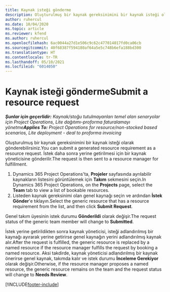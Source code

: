```yaml
---
title: Kaynak isteği gönderme
description: Oluşturulmuş bir kaynak gereksinimini bir kaynak isteği olarak gönderebilirsiniz. İstek daha sonra yerine getirilmesi için bir kaynak yöneticisine gönderilir.
author: ruhercul
ms.date: 10/04/2020
ms.topic: article
ms.reviewer: kfend
ms.author: ruhercul
ms.openlocfilehash: 6ac0044a27d1e506c9c62c477014017fd0ca06cb
ms.sourcegitcommit: 40f68387f594180af64a5e5c748b6efa188bd300
ms.translationtype: HT
ms.contentlocale: tr-TR
ms.lasthandoff: 05/10/2021
ms.locfileid: "6014050"
---
```

# <a name="submit-a-resource-request"></a><span data-ttu-id="c94fd-104">Kaynak isteği gönderme</span><span class="sxs-lookup"><span data-stu-id="c94fd-104">Submit a resource request</span></span>

<span data-ttu-id="c94fd-105">_**Şunlar için geçerlidir:** Kaynak/stoğu tutulmayanları temel alan senaryolar için Project Operations, Lite dağıtımı-proforma faturalamayı yönetme_</span><span class="sxs-lookup"><span data-stu-id="c94fd-105">_**Applies To:** Project Operations for resource/non-stocked based scenarios, Lite deployment - deal to proforma invoicing_</span></span>

<span data-ttu-id="c94fd-106">Oluşturulmuş bir kaynak gereksinimini bir kaynak isteği olarak gönderebilirsiniz.</span><span class="sxs-lookup"><span data-stu-id="c94fd-106">You can submit a generated resource requirement as a resource request.</span></span> <span data-ttu-id="c94fd-107">İstek daha sonra yerine getirilmesi için bir kaynak yöneticisine gönderilir.</span><span class="sxs-lookup"><span data-stu-id="c94fd-107">The request is then sent to a resource manager for fulfillment.</span></span>

1. <span data-ttu-id="c94fd-108">Dynamics 365 Project Operations'ta, **Projeler** sayfasında ayrılabilir kaynakların listesini görüntülemek için **Takım** sekmesini seçin.</span><span class="sxs-lookup"><span data-stu-id="c94fd-108">In Dynamics 365 Project Operations, on the **Projects** page, select the **Team** tab to view a list of bookable resources.</span></span> 
2. <span data-ttu-id="c94fd-109">Listeden kaynak gereksinimi olan genel kaynağı seçin ve ardından **İstek Gönder**'e tıklayın.</span><span class="sxs-lookup"><span data-stu-id="c94fd-109">Select the generic resource that has a resource requirement from the list, and then click **Submit Request**.</span></span>

<span data-ttu-id="c94fd-110">Genel takım üyesinin istek durumu **Gönderildi** olarak değişir.</span><span class="sxs-lookup"><span data-stu-id="c94fd-110">The request status of the generic team member will change to **Submitted**.</span></span>

<span data-ttu-id="c94fd-111">İstek yerine getirildikten sonra kaynak yöneticisi, isteği adlandırılmış bir kaynağı ayırarak yerine getirirse genel kaynağın yerini adlandırılmış kaynak alır.</span><span class="sxs-lookup"><span data-stu-id="c94fd-111">After the request is fulfilled, the generic resource is replaced by a named resource if the resource manager fulfills the request by booking a named resource.</span></span> <span data-ttu-id="c94fd-112">Aksi takdirde, kaynak yöneticisi adlandırılmış bir kaynak önerirse genel kaynak, takımda kalır ve istek durumu **İnceleme Gerekiyor** olarak değişir.</span><span class="sxs-lookup"><span data-stu-id="c94fd-112">Otherwise, if the resource manager proposes a named resource, the generic resource remains on the team and the request status will change to **Needs Review**.</span></span>


[!INCLUDE[footer-include](../includes/footer-banner.md)]